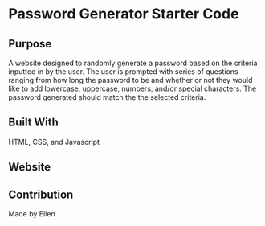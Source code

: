 # Password Generator Starter Code

## Purpose
A website designed to randomly generate a password based on the criteria inputted in by the user. The user is prompted with series of questions ranging from how long the password to be and whether or not they would like to add lowercase, uppercase, numbers, and/or special characters. The password generated should match the the selected criteria. 

## Built With
HTML, CSS, and Javascript

## Website 



## Contribution
Made by Ellen